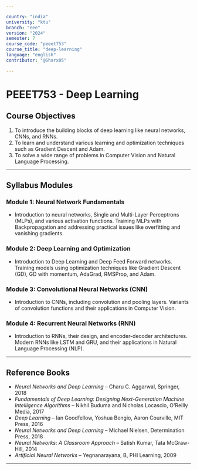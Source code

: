 ```yaml
---

country: "india"
university: "ktu"
branch: "eee"
version: "2024"
semester: 7
course_code: "peeet753"
course_title: "deep-learning"
language: "english"
contributor: "@Sharx05"

---
```


# PEEET753 - Deep Learning

## Course Objectives

1.  To introduce the building blocks of deep learning like neural networks, CNNs, and RNNs.
2.  To learn and understand various learning and optimization techniques such as Gradient Descent and Adam.
3.  To solve a wide range of problems in Computer Vision and Natural Language Processing.

---

## Syllabus Modules

### Module 1: Neural Network Fundamentals

-   Introduction to neural networks, Single and Multi-Layer Perceptrons (MLPs), and various activation functions. Training MLPs with Backpropagation and addressing practical issues like overfitting and vanishing gradients.

### Module 2: Deep Learning and Optimization

-   Introduction to Deep Learning and Deep Feed Forward networks. Training models using optimization techniques like Gradient Descent (GD), GD with momentum, AdaGrad, RMSProp, and Adam.

### Module 3: Convolutional Neural Networks (CNN)

-   Introduction to CNNs, including convolution and pooling layers. Variants of convolution functions and their applications in Computer Vision.

### Module 4: Recurrent Neural Networks (RNN)

-   Introduction to RNNs, their design, and encoder-decoder architectures. Modern RNNs like LSTM and GRU, and their applications in Natural Language Processing (NLP).

---

## Reference Books

-   *Neural Networks and Deep Learning* – Charu C. Aggarwal, Springer, 2018
-   *Fundamentals of Deep Learning: Designing Next-Generation Machine Intelligence Algorithms* – Nikhil Buduma and Nicholas Locascio, O'Reilly Media, 2017
-   *Deep Learning* – Ian Goodfellow, Yoshua Bengio, Aaron Courville, MIT Press, 2016
-   *Neural Networks and Deep Learning* – Michael Nielsen, Determination Press, 2018
-   *Neural Networks: A Classroom Approach* – Satish Kumar, Tata McGraw-Hill, 2014
-   *Artificial Neural Networks* – Yegnanarayana, B, PHI Learning, 2009

---
